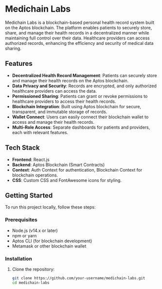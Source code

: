 # Medichain Labs

Medichain Labs is a blockchain-based personal health record system built on the Aptos blockchain. The platform enables patients to securely store, share, and manage their health records in a decentralized manner while maintaining full control over their data. Healthcare providers can access authorized records, enhancing the efficiency and security of medical data sharing.

## Features

- **Decentralized Health Record Management**: Patients can securely store and manage their health records on the Aptos blockchain.
- **Data Privacy and Security**: Records are encrypted, and only authorized healthcare providers can access the data.
- **Permissioned Sharing**: Patients can grant or revoke permissions to healthcare providers to access their health records.
- **Blockchain Integration**: Built using Aptos blockchain for secure, transparent, and immutable storage of records.
- **Wallet Connect**: Users can easily connect their blockchain wallet to access and manage their health records.
- **Multi-Role Access**: Separate dashboards for patients and providers, each with relevant features.

## Tech Stack

- **Frontend**: React.js
- **Backend**: Aptos Blockchain (Smart Contracts)
- **Context**: Auth Context for authentication, Blockchain Context for blockchain operations.
- **CSS**: Custom CSS and FontAwesome icons for styling.

## Getting Started

To run this project locally, follow these steps:

### Prerequisites

- Node.js (v14.x or later)
- npm or yarn
- Aptos CLI (for blockchain development)
- Metamask or other blockchain wallet

### Installation

1. Clone the repository:

   ```bash
   git clone https://github.com/your-username/medichain-labs.git
   cd medichain-labs

